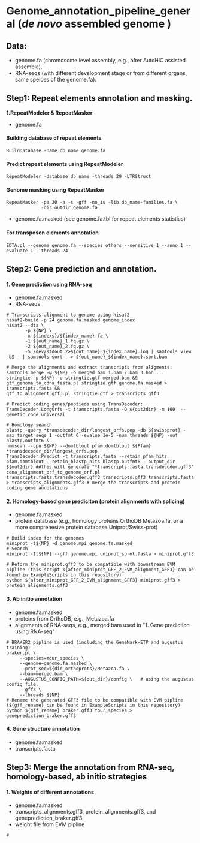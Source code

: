 # Genome_annotation_pipeline_general (_de novo_ assembled genome )

## Data:
  * genome.fa (chromosome level assembly, e.g., after AutoHiC assisted assemble).
  * RNA-seqs (with different development stage or from different organs, same speices of the  genome.fa).
## Step1: Repeat elements annotation and masking.
  **1.RepeatModeler & RepeatMasker**
  * genome.fa  
#### Building database of repeat elements
```
BuildDatabase -name db_name genome.fa
```
#### Predict repeat elements using RepeatModeler
```
RepeatModeler -database db_name -threads 20 -LTRStruct
```
#### Genome masking using RepeatMasker
```
RepeatMasker -pa 20 -a -s -gff -no_is -lib db_name-families.fa \
             -dir outdir genome.fa
```
* genome.fa.masked (see genome.fa.tbl for repeat elements statistics)
#### For transposon elements annotation
```
EDTA.pl --genome genome.fa --species others --sensitive 1 --anno 1 --evaluate 1 --threads 24
```
## Step2: Gene prediction and annotation.
#### 1. Gene prediction using RNA-seq
* genome.fa.masked
* RNA-seqs

```
# Transcripts alignment to genome using hisat2
hisat2-build -p 24 genome.fa.masked genome_index
hisat2 --dta \
       -p ${NP} \
       -x ${indexs}/${index_name}.fa \
       -1 ${out_name}_1.fq.gz \
       -2 ${out_name}_2.fq.gz \
       -S /dev/stdout 2>${out_name}_${index_name}.log | samtools view -bS - | samtools sort - > ${out_name}_${index_name}.sort.bam

# Merge the alignments and extract transcripts from aligments:
samtools merge -@ ${NP} -o merged.bam 1.bam 2.bam 3.ban ...
stringtie -p ${NP} -o stringtie.gtf merged.bam &&
gtf_genome_to_cdna_fasta.pl stringtie.gtf genome.fa.masked > transcripts.fasta &&
gtf_to_alignment_gff3.pl stringtie.gtf > transcripts.gff3

# Predict coding genes/peptieds using TransDecoder:
TransDecoder.LongOrfs -t transcripts.fasta -O ${out2dir} -m 100  --genetic_code universal

# Homology search
blastp -query *transdecoder_dir/longest_orfs.pep -db ${swissprot} -max_target_seqs 1 -outfmt 6 -evalue 1e-5 -num_threads ${NP} -out blastp.outfmt6 &
hmmscan --cpu ${NP} --domtblout pfam.domtblout ${Pfam} *transdecoder_dir/longest_orfs.pep
TransDecoder.Predict -t transcripts.fasta --retain_pfam_hits pfam.domtblout --retain_blastp_hits blastp.outfmt6 --output_dir ${out2dir} ##this will generate "*transcripts.fasta.transdecoder.gff3"
cdna_alignment_orf_to_genome_orf.pl transcripts.fasta.transdecoder.gff3 transcripts.gff3 transcripts.fasta > transcripts_alignments.gff3 # merge the transcripts and protein coding gene annotations
```
#### 2. Homology-based gene prediciton (protein alignments with splicing)
* genome.fa.masked
* protein database (e.g., homology proteins OrthoDB Metazoa.fa, or a more comprehesive protein database Uniprot/Swiss-prot)
```
# Build index for the genomes
miniprot -t${NP} -d genome.mpi genome.fa.masked
# Search
miniprot -It${NP} --gff genome.mpi uniprot_sprot.fasta > miniprot.gff3

# Reform the miniprot.gff3 to be compatible with downstream EVM pipline (this script ${after_miniprot_GFF_2_EVM_alignment_GFF3} can be found in ExampleScripts in this repository)
python ${after_miniprot_GFF_2_EVM_alignment_GFF3} miniprot.gff3 > protein_alignments.gff3
```
#### 3. Ab initio annotation
* genome.fa.masked
* proteins from OrthoDB, e.g., Metazoa.fa
* alignments of RNA-seqs, e.g., merged.bam used in "1. Gene prediction using RNA-seq"
```
# BRAKER2 pipline is used (including the GeneMark-ETP and augustus training)
braker.pl \
     --species=Your_species \ 
     --genome=genome.fa.masked \
     --prot_seq=${dir_orthoprots}/Metazoa.fa \
     --bam=merged.bam \
     --AUGUSTUS_CONFIG_PATH=${out_dir}/config \   # using the augustus config file.
     --gff3 \
     --threads ${NP}
# Rename the generated GFF3 file to be compatible with EVM pipline (${gff_rename} can be found in ExampleScripts in this repository)
python ${gff_rename} braker.gff3 Your_species > geneprediction_braker.gff3
```
#### 4. Gene structure annotation
* genome.fa.masked
* transcripts.fasta

## Step3: Merge the annotation from RNA-seq, homology-based, ab initio strategies
#### 1. Weights of different annotations
* genome.fa.masked
* transcripts_alignments.gff3, protein_alignments.gff3, and geneprediction_braker.gff3
* weight file from EVM pipline
```
# 
```
